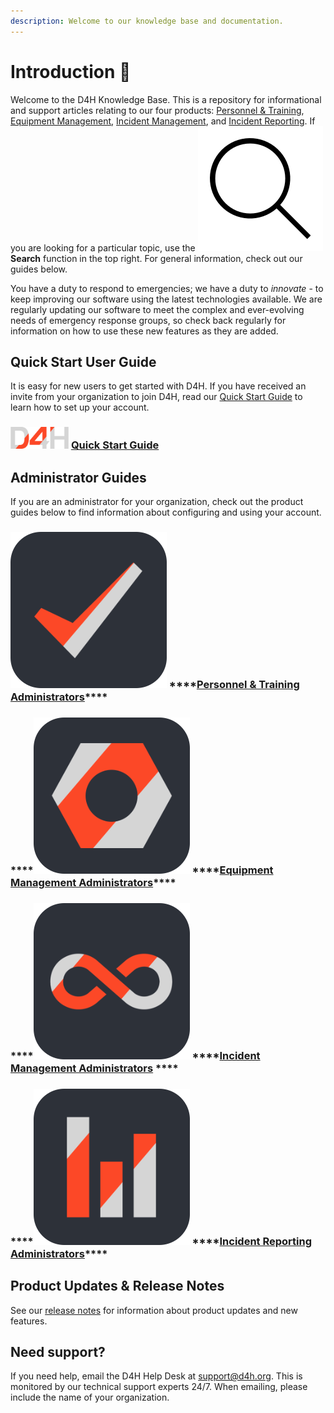 ```yaml
---
description: Welcome to our knowledge base and documentation.
---
```


# Introduction 👋

Welcome to the D4H Knowledge Base. This is a repository for informational and support articles relating to our four products: [Personnel & Training](personnel-and-training/getting-started.md), [Equipment Management](equipment-management/getting-started.md), [Incident Management](incident-management/getting-started.md), and [Incident Reporting](incident-reporting/getting-started.md). If you are looking for a particular topic, use the ![](.gitbook/assets/3134345-200.png)**Search** function in the top right. For general information, check out our guides below. 

You have a duty to respond to emergencies; we have a duty to _innovate_ - to keep improving our software using the latest technologies available. We are regularly updating our software to meet the complex and ever-evolving needs of emergency response groups, so check back regularly for information on how to use these new features as they are added.

## Quick Start User Guide

It is easy for new users to get started with D4H. If you have received an invite from your organization to join D4H, read our [Quick Start Guide](user-accounts/quick-start-guide/) to learn how to set up your account.

### ![](.gitbook/assets/emaillogo.png) [Quick Start Guide](user-accounts/quick-start-guide/)

## Administrator Guides

If you are an administrator for your organization, check out the product guides below to find information about configuring and using your account. 

### ![](.gitbook/assets/pt-rounded.png) ****[**Personnel & Training Administrators**](personnel-and-training/getting-started.md)\*\*\*\*

### \*\*\*\*![](.gitbook/assets/em-rounded.png) ****[**Equipment Management Administrators**](equipment-management/getting-started.md)\*\*\*\*

### \*\*\*\*![](.gitbook/assets/im-rounded.png) ****[**Incident Management Administrators**](incident-management/getting-started.md) ****

### \*\*\*\*![](.gitbook/assets/ir-rounded.png) ****[**Incident Reporting Administrators**](incident-reporting/getting-started.md)\*\*\*\*

## Product Updates & Release Notes

See our [release notes](https://updates.d4htechnologies.com/) for information about product updates and new features.

## Need support? 

If you need help, email the D4H Help Desk at [support@d4h.org](mailto:support@d4h.org). This is monitored by our technical support experts 24/7. When emailing, please include the name of your organization. 





